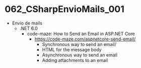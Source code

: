 # 062_CSharpEnvioMails_001
- Envio de mails
	- .NET 6.0
		- code-maze: How to Send an Email in ASP.NET Core
			- https://code-maze.com/aspnetcore-send-email/
				- Synchronous way to send an email/
				- HTML for the message body
				- Asynchronous way to send an email
				- Adding attachments to an email
			


